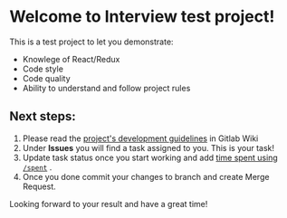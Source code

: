 # Welcome to Interview test project!

This is a test project to let you demonstrate:

* Knowlege of React/Redux 
* Code style
* Code quality
* Ability to understand and follow project rules

## Next steps:

1. Please read the [project's development guidelines](../wikis/Development-Guidelines)  in Gitlab Wiki
2. Under **Issues** you will find a task assigned to you. This is your task!
3. Update task status once you start working and add [time spent using `/spent`](https://docs.gitlab.com/ee/user/project/time_tracking.html) .
4. Once you done commit your changes to branch and create Merge Request.

Looking forward to your result and have a great time!
